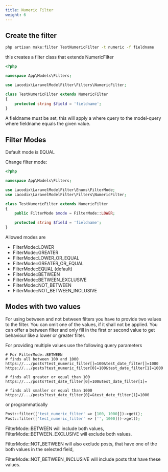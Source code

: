 ```yaml
---
title: Numeric Filter
weight: 6
---
```


## Create the filter

```bash
php artisan make:filter TestNumericFilter -t numeric -f fieldname
```

this creates a filter class that extends NumericFilter

```php
<?php

namespace App\Models\Filters;

use Lacodix\LaravelModelFilter\Filters\NumericFilter;

class TestNumericFilter extends NumericFilter
{
    protected string $field = 'fieldname';
}
```

A fieldname must be set, this will apply a where query to the model-query
where fieldname equals the given value.

## Filter Modes

Default mode is EQUAL

Change filter mode:

```php
<?php

namespace App\Models\Filters;

use Lacodix\LaravelModelFilter\Enums\FilterMode;
use Lacodix\LaravelModelFilter\Filters\NumericFilter;

class TestNumericFilter extends NumericFilter
{
    public FilterMode $mode = FilterMode::LOWER;

    protected string $field = 'fieldname';
}
```

Allowed modes are
- FilterMode::LOWER
- FilterMode::GREATER
- FilterMode::LOWER_OR_EQUAL
- FilterMode::GREATER_OR_EQUAL
- FilterMode::EQUAL (default)
- FilterMode::BETWEEN
- FilterMode::BETWEEN_EXCLUSIVE
- FilterMode::NOT_BETWEEN
- FilterMode::NOT_BETWEEN_INCLUSIVE

## Modes with two values

For using between and not between filters you have to provide two values to the filter. You can 
omit one of the values, if it shall not be applied. You can offer a between filter and
only fill in the first or second value to get behaviour like a lower or greater filter. 

For providing multiple values use the following query parameters

```
# For FilterMode::BETWEEN
# finds all between 100 and 1000
https://.../posts?test_numeric_filter[]=100&test_date_filter[]=1000
https://.../posts?test_numeric_filter[0]=100&test_date_filter[1]=1000

# finds all greater or equal than 100
https://.../posts?test_date_filter[0]=100&test_date_filter[1]=

# finds all smaller or equal than 1000
https://.../posts?test_date_filter[0]=&test_date_filter[1]=1000
```

or programmatically

```php
Post::filter(['test_numeric_filter' => [100, 1000]])->get();
Post::filter(['test_numeric_filter' => ['', 1000]])->get();
```

FilterMode::BETWEEN will include both values, FilterMode::BETWEEN_EXCLUSIVE will exclude both values.

FilterMode::NOT_BETWEEN will also exclude posts, that have one of the both values in the selected field,

FilterMode::NOT_BETWEEN_INCLUSIVE will include posts that have these values.
